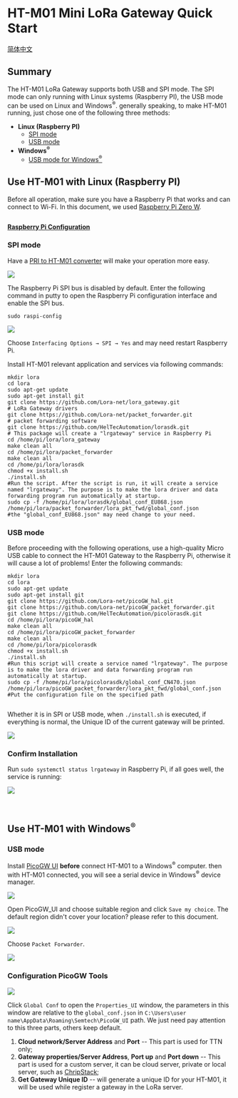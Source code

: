 # HT-M01 Mini LoRa Gateway Quick Start
[简体中文](https://heltec-automation.readthedocs.io/zh_CN/latest/gateway/ht-m01/qucik_start.html)
## Summary

The HT-M01 LoRa Gateway supports both USB and SPI mode. The SPI mode can only running with Linux systems (Raspberry PI), the USB mode can be used on Linux and Windows<sup>®</sup>. generally speaking, to make HT-M01 running, just chose one of the following three methods:

- **Linux (Raspberry PI)**
  - [SPI mode](#spi-mode)
  - [USB mode](#usb-mode)
- **Windows<sup>®</sup>**
  - [USB mode for Windows<sup>®</sup>](#use-ht-m01-with-windows-sup-sup)



## Use HT-M01 with Linux (Raspberry PI)

Before all operation, make sure you have a Raspberry Pi that works and can connect to Wi-Fi. In this document, we used [Raspberry Pi Zero W](https://www.raspberrypi.org/products/raspberry-pi-zero-w/).

```Tip:: As we tested, Raspberry Pi 2, 3, 3B are also worked.

```

**[Raspberry Pi Configuration]()**

### SPI mode

Have a [PRI to HT-M01 converter](https://heltec.org/product/m01-converter/) will make your operation more easy.

![](img/quick_start/01.png)

The Raspberry Pi SPI bus is disabled by default. Enter the following command in putty to open the Raspberry Pi configuration interface and enable the SPI bus.

`sudo raspi-config`

![](img/quick_start/02.png)

Choose `Interfacing Options → SPI → Yes` and may need restart Raspberry Pi.

Install HT-M01 relevant application and services via following commands:

```shell
mkdir lora
cd lora
sudo apt-get update
sudo apt-get install git
git clone https://github.com/Lora-net/lora_gateway.git
# LoRa Gateway drivers
git clone https://github.com/Lora-net/packet_forwarder.git
# packet forwarding software
git clone https://github.com/HelTecAutomation/lorasdk.git
# This package will create a "lrgateway" service in Raspberry Pi
cd /home/pi/lora/lora_gateway
make clean all
cd /home/pi/lora/packet_forwarder
make clean all
cd /home/pi/lora/lorasdk
chmod +x install.sh 
./install.sh
#Run the script. After the script is run, it will create a service named "lrgateway". The purpose is to make the lora driver and data forwarding program run automatically at startup.
sudo cp -f /home/pi/lora/lorasdk/global_conf_EU868.json /home/pi/lora/packet_forwarder/lora_pkt_fwd/global_conf.json
#the "global_conf_EU868.json" may need change to your need.
```

### USB mode

Before proceeding with the following operations, use a high-quality Micro USB cable to connect the HT-M01 Gateway to the Raspberry Pi, otherwise it will cause a lot of problems! Enter the following commands:

``` shell
mkdir lora
cd lora
sudo apt-get update
sudo apt-get install git
git clone https://github.com/Lora-net/picoGW_hal.git
git clone https://github.com/Lora-net/picoGW_packet_forwarder.git
git clone https://github.com/HelTecAutomation/picolorasdk.git
cd /home/pi/lora/picoGW_hal
make clean all
cd /home/pi/lora/picoGW_packet_forwarder
make clean all
cd /home/pi/lora/picolorasdk
chmod +x install.sh
./install.sh
#Run this script will create a service named "lrgateway". The purpose is to make the lora driver and data forwarding program run automatically at startup.
sudo cp -f /home/pi/lora/picolorasdk/global_conf_CN470.json /home/pi/lora/picoGW_packet_forwarder/lora_pkt_fwd/global_conf.json
#Put the configuration file on the specified path
```

```Tip:: The "global_conf.json" file determines the listening frequency of the gateway, which is the key to a node can successfully communicate with the gateway!

```

Whether it is in SPI or USB mode, when `./install.sh` is executed, if everything is normal, the Unique ID of the current gateway will be printed.

![](img/quick_start/08.png)

### Confirm Installation

Run `sudo systemctl status lrgateway` in Raspberry Pi, if all goes well, the service is running:

![](img/quick_start/03.png)

&nbsp;

## Use HT-M01 with Windows<sup>®</sup>

### USB mode

Install [PicoGW UI](http://resource.heltec.cn/download/HT-M01/PicoGW_UI_Release_V1.0.3.4.zip) **before** connect HT-M01 to a Windows<sup>®</sup> computer. then with HT-M01 connected, you will see a serial device in Windows<sup>®</sup> device manager.

![](img/quick_start/04.png)

Open PicoGW_UI and choose suitable region and click `Save my choice`. The default region didn't cover your location? please refer to this document.

![](img/quick_start/05.png)

Choose `Packet Forwarder`.

![](img/quick_start/06.png)

### Configuration PicoGW Tools

![](img/quick_start/07.png)

Click `Global Conf` to open the `Properties_UI` window, the parameters in this window are relative to the `global_conf.json` in `C:\Users\user name\AppData\Roaming\Semtech\PicoGW_UI` path. We just need pay attention to this three parts, others keep default.

1.  **Cloud network/Server Address** and **Port** -- This part is used for TTN only;
2. **Gateway properties/Server Address**, **Port up** and **Port down** -- This part is used for a custom server, it can be cloud server, private or local server, such as [ChripStack](https://www.chirpstack.io/);
3. **Get Gateway Unique ID** -- will generate a unique ID for your HT-M01, it will be used while register a gateway in the LoRa server.

``` Note:: the Unique ID generated by PicoGW UI and Raspberry Pi are different. Because the Unique ID from PicoGW UI is relative to HT-M01's STM32 chip. Raspberry Pi use self's ethernet Mac address.

```